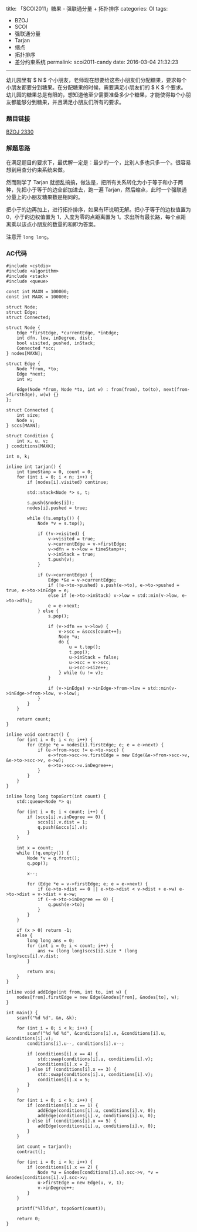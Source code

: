 title: 「SCOI2011」糖果 - 强联通分量 + 拓扑排序
categories: OI
tags: 
  - BZOJ
  - SCOI
  - 强联通分量
  - Tarjan
  - 缩点
  - 拓扑排序
  - 差分约束系统
permalink: scoi2011-candy
date: 2016-03-04 21:32:23
---

幼儿园里有 $ N $ 个小朋友，老师现在想要给这些小朋友们分配糖果，要求每个小朋友都要分到糖果。在分配糖果的时候，需要满足小朋友们的 $ K $ 个要求。幼儿园的糖果总是有限的，想知道他至少需要准备多少个糖果，才能使得每个小朋友都能够分到糖果，并且满足小朋友们所有的要求。

<!-- more -->

### 题目链接
[BZOJ 2330](http://www.lydsy.com/JudgeOnline/problem.php?id=2330)

### 解题思路
在满足题目的要求下，最优解一定是：最少的一个，比别人多也只多一个。很容易想到用查分约束系统来做。

然而刚学了 Tarjan 就想乱搞搞，做法是，把所有关系转化为小于等于和小于两种，先把小于等于的边全部加进去，跑一遍 Tarjan，然后缩点，此时一个强联通分量上的小朋友糖果数是相同的。

把小于的边再加上，进行拓扑排序，如果有环说明无解。把小于等于的边权值置为 0，小于的边权值置为 1，入度为零的点距离置为 1。求出所有最长路，每个点距离乘以该点小朋友的数量的和即为答案。

注意开 `long long`。

### AC代码
<!-- c++ -->
```
#include <cstdio>
#include <algorithm>
#include <stack>
#include <queue>

const int MAXN = 100000;
const int MAXK = 100000;

struct Node;
struct Edge;
struct Connected;

struct Node {
	Edge *firstEdge, *currentEdge, *inEdge;
	int dfn, low, inDegree, dist;
	bool visited, pushed, inStack;
	Connected *scc;
} nodes[MAXN];

struct Edge {
	Node *from, *to;
	Edge *next;
	int w;

	Edge(Node *from, Node *to, int w) : from(from), to(to), next(from->firstEdge), w(w) {}
};

struct Connected {
	int size;
	Node v;
} sccs[MAXN];

struct Condition {
	int x, u, v;
} conditions[MAXK];

int n, k;

inline int tarjan() {
	int timeStamp = 0, count = 0;
	for (int i = 0; i < n; i++) {
		if (nodes[i].visited) continue;

		std::stack<Node *> s, t;

		s.push(&nodes[i]);
		nodes[i].pushed = true;

		while (!s.empty()) {
			Node *v = s.top();

			if (!v->visited) {
				v->visited = true;
				v->currentEdge = v->firstEdge;
				v->dfn = v->low = timeStamp++;
				v->inStack = true;
				t.push(v);
			}

			if (v->currentEdge) {
				Edge *&e = v->currentEdge;
				if (!e->to->pushed) s.push(e->to), e->to->pushed = true, e->to->inEdge = e;
				else if (e->to->inStack) v->low = std::min(v->low, e->to->dfn);
				e = e->next;
			} else {
				s.pop();

				if (v->dfn == v->low) {
					v->scc = &sccs[count++];
					Node *u;
					do {
						u = t.top();
						t.pop();
						u->inStack = false;
						u->scc = v->scc;
						u->scc->size++;
					} while (u != v);
				}

				if (v->inEdge) v->inEdge->from->low = std::min(v->inEdge->from->low, v->low);
			}
		}
	}

	return count;
}

inline void contract() {
	for (int i = 0; i < n; i++) {
		for (Edge *e = nodes[i].firstEdge; e; e = e->next) {
			if (e->from->scc != e->to->scc) {
				e->from->scc->v.firstEdge = new Edge(&e->from->scc->v, &e->to->scc->v, e->w);
				e->to->scc->v.inDegree++;
			}
		}
	}
}

inline long long topoSort(int count) {
	std::queue<Node *> q;

	for (int i = 0; i < count; i++) {
		if (sccs[i].v.inDegree == 0) {
			sccs[i].v.dist = 1;
			q.push(&sccs[i].v);
		}
	}

	int x = count;
	while (!q.empty()) {
		Node *v = q.front();
		q.pop();

		x--;

		for (Edge *e = v->firstEdge; e; e = e->next) {
			if (e->to->dist == 0 || e->to->dist < v->dist + e->w) e->to->dist = v->dist + e->w;
			if (--e->to->inDegree == 0) {
				q.push(e->to);
			}
		}
	}

	if (x > 0) return -1;
	else {
		long long ans = 0;
		for (int i = 0; i < count; i++) {
			ans += (long long)sccs[i].size * (long long)sccs[i].v.dist;
		}

		return ans;
	}
}

inline void addEdge(int from, int to, int w) {
	nodes[from].firstEdge = new Edge(&nodes[from], &nodes[to], w);
}

int main() {
	scanf("%d %d", &n, &k);

	for (int i = 0; i < k; i++) {
		scanf("%d %d %d", &conditions[i].x, &conditions[i].u, &conditions[i].v);
		conditions[i].u--, conditions[i].v--;

		if (conditions[i].x == 4) {
			std::swap(conditions[i].u, conditions[i].v);
			conditions[i].x = 2;
		} else if (conditions[i].x == 3) {
			std::swap(conditions[i].u, conditions[i].v);
			conditions[i].x = 5;
		}
	}

	for (int i = 0; i < k; i++) {
		if (conditions[i].x == 1) {
			addEdge(conditions[i].u, conditions[i].v, 0);
			addEdge(conditions[i].v, conditions[i].u, 0);
		} else if (conditions[i].x == 5) {
			addEdge(conditions[i].u, conditions[i].v, 0);
		}
	}

	int count = tarjan();
	contract();

	for (int i = 0; i < k; i++) {
		if (conditions[i].x == 2) {
			Node *u = &nodes[conditions[i].u].scc->v, *v = &nodes[conditions[i].v].scc->v;
			u->firstEdge = new Edge(u, v, 1);
			v->inDegree++;
		}
	}

	printf("%lld\n", topoSort(count));

	return 0;
}
```
